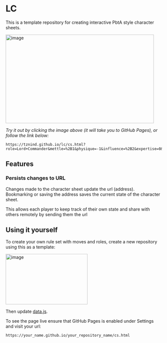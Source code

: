 # LC
This is a template repository for creating interactive PbtA style character sheets.

<a href="https://tznind.github.io/lc/cs.html?role=Lord+Commander&mettle=%2B1&physique=-1&influence=%2B2&expertise=0&conviction=%2B1&name=Selene+Vortrix&player=Thomas">
<img width="478" height="286" alt="image" src="https://github.com/user-attachments/assets/02a1f67c-de79-4e7e-a043-8e90e0f645f2" />
</a>

_Try it out by clicking the image above (it will take you to GitHub Pages), or follow the link below:_

```
https://tznind.github.io/lc/cs.html?role=Lord+Commander&mettle=%2B1&physique=-1&influence=%2B2&expertise=0&conviction=%2B1&name=Selene+Vortrix&player=Thomas
```

## Features

### Persists changes to URL
Changes made to the character sheet update the url (address). Bookmarking or saving the address saves the current state of the character sheet.

This allows each player to keep track of their own state and share with others remotely by sending them the url

## Using it yourself

To create your own rule set with moves and roles, create a new repository using this as a template:

<img width="264" height="163" alt="image" src="https://github.com/user-attachments/assets/6c97f925-6db8-4687-ba26-101705bf736e" />

Then update [data.js](./data.js).

To see the page live ensure that GitHub Pages is enabled under Settings and visit your url:
```
https://your_name.github.io/your_repository_name/cs.html
```
